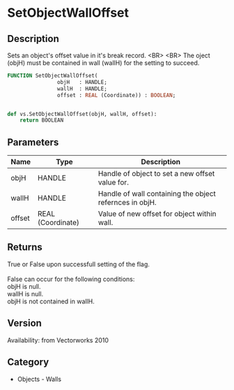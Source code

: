 # SetObjectWallOffset

## Description
Sets an object's offset value in it's  break record. &lt;BR&gt;
&lt;BR&gt;
The oject (objH) must be contained in wall (wallH) for the setting to succeed.

```pascal
FUNCTION SetObjectWallOffset(
				objH   : HANDLE;
				wallH  : HANDLE;
				offset : REAL (Coordinate)) : BOOLEAN;
```

```python

def vs.SetObjectWallOffset(objH, wallH, offset):
    return BOOLEAN
```

## Parameters
|Name|Type|Description|
|---|---|---|
|objH|HANDLE|Handle of object to set a new offset value for.|
|wallH|HANDLE|Handle of wall containing the object refernces in objH.|
|offset|REAL (Coordinate)|Value of new offset for object within wall.|

## Returns
True or False upon successfull setting of the flag.<BR>
<BR>
False can occur for the following conditions:<BR>
objH is null.<BR>
wallH is null.<BR>
objH is not contained in wallH.

## Version
Availability: from Vectorworks 2010
## Category
* Objects - Walls

